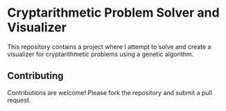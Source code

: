 # Cryptarithmetic Problem Solver and Visualizer

This repository contains a project where I attempt to solve and create a visualizer for cryptarithmetic problems using a genetic algorithm.


## Contributing

Contributions are welcome! Please fork the repository and submit a pull request.

